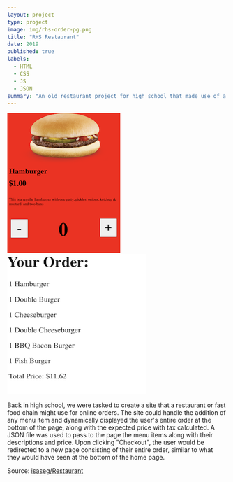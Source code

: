 ```yaml
---
layout: project
type: project
image: img/rhs-order-pg.png
title: "RHS Restaurant"
date: 2019
published: true
labels:
  - HTML
  - CSS
  - JS
  - JSON
summary: "An old restaurant project for high school that made use of a JSON file"
---
```


<img height="320px" class="img-fluid" src="../img/rhs-hamburger.png">
<img height="320px" class="img-fluid" src="../img/rhs-order-pg.png">

Back in high school, we were tasked to create a site that a restaurant or fast food chain might use for online orders. The site could handle the addition of any menu item and dynamically displayed the user's entire order at the bottom of the page, along with the expected price with tax calculated. A JSON file was used to pass to the page the menu items along with their descriptions and price. Upon clicking "Checkout", the user would be redirected to a new page consisting of their entire order, similar to what they would have seen at the bottom of the home page.

Source: <a href="https://github.com/isaseg/Restaurant-stuff"><i class="large github icon "></i>isaseg/Restaurant</a>
